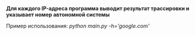 **Для каждого IP-адреса программа выводит результат трассировки и указывает номер автономной системы**

Пример использования: 
_python main.py -h='google.com'_